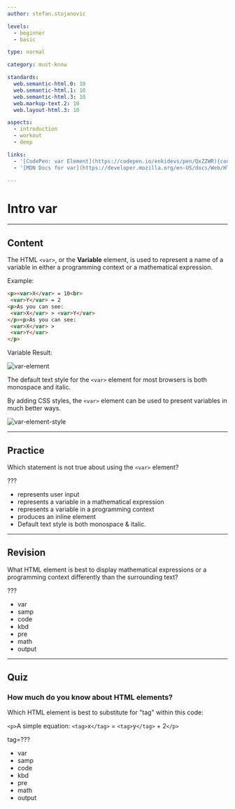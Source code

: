```yaml
---
author: stefan.stojanovic

levels:
  - beginner
  - basic

type: normal

category: must-know

standards:
  web.semantic-html.0: 10
  web.semantic-html.1: 10
  web.semantic-html.3: 10
  web.markup-text.2: 10
  web.layout-html.3: 10

aspects:
  - introduction
  - workout
  - deep

links:
  - '[CodePen: var Element](https://codepen.io/enkidevs/pen/QxZZWR){code}'
  - '[MDN Docs for var](https://developer.mozilla.org/en-US/docs/Web/HTML/Element/var){website}'

---
```

# Intro var
---
## Content

The HTML `<var>`, or the **Variable** element, is used to represent a name of a variable in either a programming context or a mathematical expression.

Example:
```html
<p><var>X</var> = 10<br>
 <var>Y</var> = 2
<p>As you can see:
 <var>X</var> > <var>Y</var>
</p><p>As you can see:
 <var>X</var> >
 <var>Y</var>
</p>
```

Variable Result:

![var-element](%3Csvg%20xmlns%3D%22http%3A%2F%2Fwww.w3.org%2F2000%2Fsvg%22%20width%3D%22320%22%20height%3D%22106%22%3E%3Cg%20fill%3D%22none%22%20fill-rule%3D%22evenodd%22%3E%3Crect%20width%3D%22320%22%20height%3D%22106%22%20fill%3D%22%23FFF%22%20rx%3D%229%22%2F%3E%3Cpath%20fill%3D%22%23000%22%20d%3D%22M18.8125%2032.53125c-.40625-.30208-.70573-.67448-.89844-1.11719-.1927-.4427-.21614-.8828-.07031-1.32031.02083-.32292.10156-.63281.24219-.92969.14062-.29687.3125-.58073.51562-.85156a7.1394%207.1394%200%200%201%20.66407-.76563l.67187-.67187c.04167-.125.11458-.23437.21875-.32813.10417-.09375.21615-.18489.33594-.27343.11979-.08854.23958-.1849.35937-.28907.1198-.10416.21615-.22395.28907-.35937-.04167-.14583-.10938-.29167-.20313-.4375-.09375-.14583-.19792-.29167-.3125-.4375a13.27528%2013.27528%200%200%200-.35938-.4375c-.125-.14583-.23958-.29687-.34374-.45313-.01042-.05208-.04948-.0677-.1172-.04687-.0677.02083-.11718.01563-.14843-.01563.02083-.16666-.01302-.34635-.10156-.53906-.08854-.1927-.20573-.35677-.35157-.49218.05209-.125.10157-.28646.14844-.48438.04688-.19792.03386-.41146-.03906-.64063-.01042-.10416.0026-.20312.03906-.29687.03646-.09375.07552-.1823.11719-.26563.04167-.08333.07292-.16406.09375-.24218.02083-.07813.01563-.15886-.01563-.24219.15626-.02083.29948-.01302.4297.02344.1302.03646.25.07812.35937.125.10937.04687.21354.08593.3125.11718.09896.03126.19531.02605.28906-.01562-.02083.0625-.02344.10677-.00781.13281a.17954.17954%200%200%200%20.0625.0625c.02604.01563.05208.02865.07812.03907.02604.01041.03907.03645.03907.07812.19791.0625.41406.19792.64843.40625.23438.20833.46094.4375.67969.6875s.41667.4974.59375.74219c.17708.24479.3073.4349.39063.57031.30208-.1875.6276-.41146.97656-.67188a149.51991%20149.51991%200%200%201%201.07812-.79687c.3698-.27083.7448-.52864%201.125-.77344.38021-.24479.7526-.4401%201.11719-.58593.20833.09375.3724.21354.49219.35937.11979.14583.21875.29948.29687.46094a9.91948%209.91948%200%200%201%20.21875.48437c.06771.16146.15886.30469.27344.42969-.10417.20833-.21354.38281-.32813.52344-.11458.14062-.19791.3099-.25.50781-.26041.10417-.57291.27083-.9375.5-.3125.19792-.70833.46875-1.1875.8125-.47916.34375-1.04687.79687-1.70312%201.35938.15625.17708.28385.34374.38281.5.09896.15625.17969.29166.24219.40624.07292.13542.1302.26042.17188.375.11458.08334.20833.1823.28124.29688a7.84229%207.84229%200%200%201%20.21094.35156c.06771.1198.14323.23177.22657.33594.08333.10417.1927.1875.32812.25.04167.1875.09375.36198.15625.52344s.1224.3203.17969.47656c.05729.15625.10416.3099.14062.46094.03646.15104.04948.30468.03907.46093-.08334.28126-.20834.51563-.375.70313-.16667.1875-.28646.3802-.35938.57813a6.32433%206.32433%200%200%200-.33594.10156c-.10937.03646-.20052.09114-.27343.16406l-1.0625-.75c-.1875-.625-.45834-1.22396-.8125-1.79688-.35417-.57291-.69792-1.0677-1.03126-1.48437-.5.38542-.97916.8125-1.4375%201.28125-.45833.46875-.875.96875-1.25%201.5-.02083.26042-.05208.47656-.09374.64844-.04167.17187-.10938.3151-.20313.42968-.09375.11459-.21354.21355-.35938.29688-.14583.08333-.32812.16667-.54687.25zm22.05469-7.26563h-7.5625v-1.3125h7.5625v1.3125zm0%203.47657h-7.5625v-1.3125h7.5625v1.3125zM52.16406%2032h-1.40625v-8.96094c-.33854.32292-.78255.64583-1.33203.96875-.54948.32292-1.04297.5651-1.48047.72657V23.375c.78646-.3698%201.47396-.8177%202.0625-1.34375.58855-.52604%201.00521-1.03646%201.25-1.53125h.90625V32zm3.60157-5.64844c0-1.35417.13932-2.444.41796-3.26953.27865-.82552.6927-1.46224%201.2422-1.91015C57.97525%2020.72396%2058.66665%2020.5%2059.5%2020.5c.61459%200%201.15364.1237%201.61719.3711.46354.2474.84635.60416%201.14843%201.0703.30209.46615.53907%201.03386.71094%201.70313.17188.66928.25782%201.57161.25782%202.70703%200%201.34376-.13802%202.42838-.41407%203.2539-.27604.82553-.6888%201.46355-1.23828%201.91407-.54948.45052-1.24348.67578-2.08203.67578-1.10417%200-1.97135-.39583-2.60156-1.1875-.75521-.95313-1.13282-2.5052-1.13282-4.65625zm1.4453%200c0%201.88022.22006%203.13151.66016%203.7539.44011.6224.98307.9336%201.62891.9336.64584%200%201.1888-.3125%201.6289-.9375.44011-.625.66016-1.87499.66016-3.75%200-1.88542-.22005-3.13802-.66015-3.75781-.44011-.6198-.98828-.92969-1.64453-.92969-.64584%200-1.16146.27344-1.54688.82032-.48438.69792-.72656%201.98696-.72656%203.86718zm-36.8828%2029.16407c-.91668-.125-1.47396-.60938-1.67188-1.45313l.01563-.17188.14062-.42187a8.78348%208.78348%200%200%201%20.17188-.52344c.0625-.17187.16666-.32552.3125-.46093.03125-.09376.09114-.23698.17968-.4297.08854-.1927.23698-.48176.44532-.86718.16666-.30208.29947-.54167.39843-.71875.09896-.17708.17969-.3125.24219-.40625-.10417-.1875-.25-.3698-.4375-.54688-.16667-.3125-.3099-.61197-.42969-.89843-.11979-.28646-.21093-.54427-.27343-.77344-.01042-.25-.05209-.5052-.125-.76563l-.09376-.40624c-.03125-.13542-.04687-.27605-.04687-.42188-.04167-.07292-.07812-.16667-.10938-.28125l.03126-.1875c.05208-.08333.0651-.19531.03906-.33594-.02604-.14062-.0599-.28385-.10157-.42968-.03125-.13542-.0599-.27865-.08593-.4297-.02604-.15103-.03386-.29947-.02344-.4453.01042-.14584.04948-.28646.11719-.42188.0677-.13542.1849-.25.35156-.34375l.15625-.10938.15625.09376c.11458.07291.22396.13541.32813.1875l.3125.15624c.125.0625.25.1276.375.19532.125.0677.26041.14323.40624.22656l.15626.10938-.01563.17187c0%20.02083.0052.04687.01563.07813.01041.03125.02604.05729.04687.07812l.17188.04688.01562.21874v.1875c0%20.09376.0052.15886.01563.19532.01041.03646.03124.07552.0625.11718l.07812.20313c0%20.1875.01562.35417.04688.5a6.70985%206.70985%200%200%200%20.10937.4375%203.32603%203.32603%200%200%201%20.125.44531c.03125.15104.03646.3151.01563.49219.0625-.03125.125-.07812.1875-.14063.02083-.02083.04427-.04166.0703-.0625.02605-.02083.0547-.04166.08594-.0625l1.09376-1.48437-.03126-.1875.39063-.375a4.79142%204.79142%200%200%200%20.29688-.25781c.09375-.08854.17187-.1901.23437-.30469l.09375-.14063c.46875-.625%201.07291-1.01041%201.8125-1.15624l.26563-.0625.07812.25c.05208.14583.15365.27343.30469.3828.15104.10938.3151.21615.49218.32032l.17188.10938c.0625.125.09375.21874.09375.28124s-.0052.11459-.01563.15626l.07813.20312c-.11458.30208-.23958.51823-.375.64844a5.60175%205.60175%200%200%201-.42188.36718c-.11458.09376-.21874.1875-.3125.28126-.09375.09375-.16666.19791-.21874.3125l-.125.15624c-.26042.13542-.42709.33334-.5.59376l-.0625.21874h-.23438c-.01042%200-.03646.02344-.07813.07032-.04166.04687-.10416.15885-.1875.33593-.09375.125-.15885.20573-.1953.2422l-.08594.08593a7.0121%207.0121%200%200%200-.0547.14063c-.01562.04166-.03385.09374-.05468.15624l-.09375.125c-.09375.08334-.16146.16407-.20313.2422-.04166.07812-.08854.16926-.14062.27343-.04167.09375-.08854.1901-.14063.28906-.05208.09896-.125.19531-.21874.28907l.03124.17187-.125.10938c-.08333.07291-.15624.16406-.21874.27343-.0625.10938-.125.22136-.1875.33594-.0625.125-.13021.25-.20313.375-.07292.125-.16667.23958-.28125.34375-.07292.1875-.13802.33333-.19531.4375-.0573.10417-.15365.22917-.28907.375-.125.5-.42187%201.03646-.89062%201.60938-.01042.11458-.04427.22656-.10156.33593-.0573.10938-.11719.21094-.17969.30469a3.47114%203.47114%200%200%201-.07031.13281c-.02604.04688-.04427.08073-.05469.10157l-.04688.17187c-.0625.11458-.1276.20833-.1953.28125-.06772.07292-.13282.14062-.19532.20313-.03125.02083-.0599.04687-.08594.07812-.02604.03125-.04948.0573-.07031.07813l-.26563.09374zm18.46093-7.25h-7.5625v-1.3125h7.5625v1.3125zm0%203.47656h-7.5625v-1.3125h7.5625v1.3125zm13.39063%201.90625V55h-7.57032c-.01041-.33854.04428-.66406.16407-.97656.1927-.51563.5013-1.02344.92578-1.52344.42448-.5%201.03776-1.07812%201.83984-1.73438%201.2448-1.02083%202.08594-1.82942%202.52344-2.42578.4375-.59635.65625-1.16015.65625-1.6914%200-.5573-.19922-1.02734-.59766-1.41016-.39844-.38281-.91796-.57422-1.55859-.57422-.67709%200-1.21875.20313-1.625.60938s-.61198.96874-.61719%201.6875L44.875%2046.8125c.09896-1.07813.47135-1.89974%201.11719-2.46484.64583-.56511%201.51301-.84766%202.60156-.84766%201.09896%200%201.96875.30468%202.60938.91406.64062.60938.96093%201.36458.96093%202.26563%200%20.45833-.09375.90885-.28125%201.35156-.1875.44271-.4987.90885-.9336%201.39844-.43489.48958-1.15754%201.16145-2.16796%202.01562-.84375.70834-1.38542%201.1888-1.625%201.4414-.23958.25261-.4375.50652-.59375.76173h5.61719zM17.97656%2095L22.375%2083.54687h1.63281L28.69531%2095h-1.72656l-1.33594-3.46875h-4.78906L19.58594%2095h-1.60938zm3.30469-4.70313h3.88281L23.96875%2087.125c-.36459-.96355-.63542-1.7552-.8125-2.375-.14583.73438-.35156%201.46354-.61719%202.1875l-1.25781%203.35938zm7.88281%202.22657l1.39063-.21875c.07812.5573.29557.98437.65234%201.28125.35677.29687.85547.44531%201.4961.44531.64583%200%201.125-.1315%201.4375-.39453.3125-.26302.46874-.57161.46874-.92578%200-.31771-.13801-.56771-.41406-.75-.1927-.125-.67187-.28386-1.4375-.47656-1.03125-.26042-1.74609-.48568-2.14453-.67579-.39844-.1901-.70052-.45312-.90625-.78906-.20573-.33594-.3086-.70703-.3086-1.11328%200-.3698.08464-.71224.25391-1.02734.16928-.31511.39974-.57683.69141-.78516.21875-.16146.51693-.29818.89453-.41016.3776-.11198.78255-.16796%201.21485-.16796.65104%200%201.22265.09374%201.71484.28124.49219.1875.85547.44141%201.08984.76172.23438.32032.39584.7487.48438%201.28516l-1.375.1875c-.0625-.42709-.2435-.76042-.54297-1-.29948-.23958-.72265-.35938-1.26953-.35938-.64584%200-1.10677.10677-1.38282.32032-.27604.21354-.41406.46354-.41406.75%200%20.18229.0573.34635.17188.49219.11458.15104.29427.27604.53906.375.14063.05208.55468.17187%201.24219.35937.9948.26563%201.6888.48307%202.08203.65234.39323.16928.70182.41537.92578.73829.22396.32291.33594.72395.33594%201.20312%200%20.46875-.13672.91015-.41016%201.32422-.27344.41406-.66796.73437-1.1836.96094-.51562.22656-1.09895.33984-1.75.33984-1.07812%200-1.89973-.22396-2.46484-.67188-.5651-.44791-.92578-1.11197-1.08203-1.99218zm12.94532%205.67187l-.15626-1.32031c.3073.08333.57552.125.8047.125.3125%200%20.5625-.05208.75-.15625s.34114-.25.46093-.4375c.08854-.14063.23177-.48958.42969-1.04688.02604-.07812.0677-.1927.125-.34374l-3.14844-8.3125h1.51563l1.72656%204.80468c.22396.60938.42448%201.25.60156%201.92188.16146-.64584.35417-1.27604.57813-1.89063l1.77343-4.83594h1.40625l-3.15625%208.4375c-.33854.91147-.60156%201.53907-.78906%201.88282-.25.46354-.53646.80338-.85938%201.01953-.32291.21615-.70833.32422-1.15624.32422-.27084%200-.57292-.0573-.90626-.17188zm7.53906-7.34375c0-1.53646.42708-2.67447%201.28125-3.41406.71354-.61459%201.58333-.92188%202.60937-.92188%201.14063%200%202.07292.3737%202.79688%201.1211.72396.7474%201.08593%201.77994%201.08593%203.09766%200%201.0677-.16015%201.90754-.48046%202.51953-.32032.61198-.78646%201.08723-1.39844%201.42578-.61198.33854-1.27995.50781-2.0039.50781-1.16147%200-2.10026-.3724-2.81641-1.11719-.71615-.7448-1.07422-1.8177-1.07422-3.21875zm1.44531%200c0%201.0625.23177%201.85807.69531%202.38672.46355.52865%201.04687.79297%201.75.79297.69792%200%201.27865-.26562%201.74219-.79688.46354-.53125.69531-1.34114.69531-2.42968%200-1.02605-.23307-1.80339-.69922-2.33203-.46614-.52865-1.04557-.79297-1.73828-.79297-.70313%200-1.28645.26302-1.75.78906-.46354.52604-.69531%201.3203-.69531%202.38281zM64.50781%2095v-1.21875c-.64583.9375-1.52343%201.40625-2.63281%201.40625-.48959%200-.94661-.09375-1.3711-.28125-.42448-.1875-.73958-.42318-.9453-.70703-.20574-.28386-.35027-.63151-.4336-1.04297-.0573-.27604-.08594-.71354-.08594-1.3125v-5.14063h1.40625v4.60157c0%20.73438.02865%201.22916.08594%201.48437.08854.3698.27604.66016.5625.8711.28646.21093.64062.3164%201.0625.3164.42188%200%20.8177-.10807%201.1875-.32422.3698-.21614.63151-.51041.78516-.8828.15364-.3724.23046-.91277.23046-1.6211v-4.44531h1.40626V95H64.5078zm13.32031-3.03906l1.38282.17969c-.15104.95312-.53776%201.69921-1.16016%202.23828-.6224.53906-1.38671.80859-2.29297.80859-1.13542%200-2.04817-.37109-2.73828-1.11328-.6901-.7422-1.03516-1.80598-1.03516-3.1914%200-.89585.14844-1.6797.44532-2.35157.29687-.67188.7487-1.17578%201.35547-1.51172.60677-.33594%201.26692-.5039%201.98046-.5039.90105%200%201.63802.22786%202.21094.68359.57292.45573.9401%201.10286%201.10156%201.9414l-1.36718.21094c-.13021-.5573-.36068-.97656-.6914-1.25781-.33074-.28125-.73048-.42188-1.19923-.42188-.70833%200-1.28385.2539-1.72656.76172-.44271.50782-.66406%201.3112-.66406%202.41016%200%201.11459.21354%201.92448.64062%202.42969.42709.5052.98437.75781%201.67188.75781.55208%200%201.01302-.16927%201.38281-.50781.3698-.33855.60417-.85937.70313-1.5625zm8%202.01562c-.52083.44271-1.02213.75521-1.5039.9375-.48177.1823-.9987.27344-1.55078.27344-.91147%200-1.61198-.22265-2.10156-.66797-.4896-.44531-.73438-1.01432-.73438-1.70703%200-.40625.09245-.77734.27734-1.11328.1849-.33594.42709-.60547.72657-.8086.29948-.20312.63671-.35677%201.01171-.46093.27605-.07292.69271-.14323%201.25-.21094%201.13543-.13542%201.97136-.29687%202.50782-.48438.0052-.1927.00781-.3151.00781-.36718%200-.57292-.13281-.97656-.39844-1.21094-.35937-.31771-.89322-.47656-1.60156-.47656-.66146%200-1.14974.11588-1.46484.34765-.31511.23178-.54818.64193-.69922%201.23047l-1.375-.1875c.125-.58854.33073-1.0638.61719-1.42578.28645-.36198.70051-.64062%201.24218-.83594.54167-.19531%201.16927-.29296%201.88281-.29296.70834%200%201.28386.08333%201.72657.25.4427.16666.76823.3763.97656.6289.20833.2526.35417.57161.4375.95703.04688.23959.07031.67187.07031%201.29688v1.875c0%201.3073.02995%202.13411.08985%202.48047.0599.34635.17838.67838.35546.99609h-1.46874c-.14584-.29167-.23959-.63281-.28126-1.02344zm-.11718-3.14062c-.51042.20833-1.27604.38541-2.29688.53125-.57813.08333-.98698.17708-1.22656.28125-.23958.10416-.42448.2565-.55469.45703-.1302.20052-.19531.42317-.19531.66797%200%20.375.14193.6875.42578.9375.28386.25.69922.375%201.2461.375.54166%200%201.02343-.1185%201.4453-.35547.42188-.23698.73178-.5612.9297-.97266.15104-.3177.22656-.78645.22656-1.40625v-.51562zM89.3125%2095v-8.29688h1.26563v1.1797c.60937-.91147%201.48957-1.3672%202.64062-1.3672.5%200%20.95963.08985%201.3789.26954.41928.17968.73308.41536.94141.70703.20834.29167.35417.63802.4375%201.03906.05209.26042.07813.71614.07813%201.36719V95h-1.40625v-5.04688c0-.57291-.05469-1.0013-.16406-1.28515-.10938-.28386-.30339-.51042-.58204-.67969-.27864-.16927-.60546-.2539-.98046-.2539-.59897%200-1.11589.1901-1.55079.5703-.4349.38022-.65234%201.10156-.65234%202.16407V95H89.3125zm12.78125-2.47656l1.39063-.21875c.07812.5573.29557.98437.65234%201.28125.35677.29687.85546.44531%201.4961.44531.64583%200%201.125-.1315%201.4375-.39453.3125-.26302.46874-.57161.46874-.92578%200-.31771-.13802-.56771-.41406-.75-.1927-.125-.67187-.28386-1.4375-.47656-1.03126-.26042-1.7461-.48568-2.14453-.67579-.39844-.1901-.70052-.45312-.90625-.78906-.20573-.33594-.3086-.70703-.3086-1.11328%200-.3698.08464-.71224.25391-1.02734.16927-.31511.39974-.57683.6914-.78516.21876-.16146.51693-.29818.89454-.41016.3776-.11198.78255-.16796%201.21484-.16796.65105%200%201.22266.09374%201.71485.28124.49219.1875.85546.44141%201.08984.76172.23438.32032.39583.7487.48438%201.28516l-1.375.1875c-.0625-.42709-.2435-.76042-.54297-1-.29948-.23958-.72266-.35938-1.26954-.35938-.64583%200-1.10676.10677-1.3828.32032-.27605.21354-.41407.46354-.41407.75%200%20.18229.0573.34635.17188.49219.11458.15104.29426.27604.53906.375.14062.05208.55468.17187%201.24219.35937.9948.26563%201.6888.48307%202.08203.65234.39323.16928.70182.41537.92578.73829.22396.32291.33594.72395.33594%201.20312%200%20.46875-.13672.91015-.41016%201.32422-.27344.41406-.66797.73437-1.1836.96094-.51562.22656-1.09895.33984-1.75.33984-1.07813%200-1.89973-.22396-2.46484-.67188-.5651-.44791-.92578-1.11197-1.08203-1.99218zm14.24219-.19531l1.45312.17968c-.22917.84897-.65364%201.50781-1.27344%201.97656-.61979.46876-1.41145.70313-2.375.70313-1.21354%200-2.17577-.3737-2.88671-1.1211-.71095-.7474-1.06641-1.79556-1.06641-3.14453%200-1.39584.35937-2.47916%201.07813-3.25.71875-.77083%201.65103-1.15624%202.79687-1.15624%201.10938%200%202.01562.3776%202.71875%201.1328.70313.75522%201.05469%201.8177%201.05469%203.1875%200%20.08334-.0026.20834-.00781.375h-6.1875c.05208.91147.30989%201.60938.77343%202.09376.46355.48437%201.04167.72656%201.73438.72656.51563%200%20.95573-.13542%201.32031-.40625.36459-.27083.65364-.70312.86719-1.29688zm-4.61719-2.27344h4.63281c-.0625-.69792-.23958-1.22135-.53125-1.57031-.44792-.54167-1.02864-.8125-1.74219-.8125-.64583%200-1.1888.21614-1.6289.64843-.4401.4323-.6836%201.01042-.73047%201.73438zm13.51563%202.27344l1.45312.17968c-.22917.84897-.65364%201.50781-1.27344%201.97656-.6198.46876-1.41145.70313-2.375.70313-1.21355%200-2.17578-.3737-2.88672-1.1211-.71094-.7474-1.0664-1.79556-1.0664-3.14453%200-1.39584.35937-2.47916%201.07812-3.25.71876-.77083%201.65104-1.15624%202.79688-1.15624%201.10938%200%202.01562.3776%202.71875%201.1328.70313.75522%201.05469%201.8177%201.05469%203.1875%200%20.08334-.0026.20834-.00782.375h-6.1875c.05209.91147.3099%201.60938.77344%202.09376.46354.48437%201.04166.72656%201.73438.72656.51562%200%20.95572-.13542%201.3203-.40625.3646-.27083.65365-.70312.8672-1.29688zm-4.6172-2.27344H125.25c-.0625-.69792-.23958-1.22135-.53125-1.57031-.44792-.54167-1.02864-.8125-1.74219-.8125-.64583%200-1.1888.21614-1.6289.64843-.44011.4323-.6836%201.01042-.73047%201.73438zm8.22657-1.75v-1.60156h1.60156v1.60156h-1.60156zm0%206.69531v-1.60156h1.60156V95h-1.60156zm8.25781.53125c-.40625-.30208-.70573-.67448-.89844-1.11719-.1927-.4427-.21614-.8828-.0703-1.32031.02083-.32292.10155-.63281.24218-.92969.14063-.29687.3125-.58073.51563-.85156a7.13935%207.13935%200%200%201%20.66406-.76563l.67187-.67187c.04167-.125.11459-.23437.21875-.32813.10417-.09375.21615-.18489.33594-.27343.1198-.08854.23958-.1849.35938-.28906.11979-.10417.21614-.22396.28906-.35938-.04167-.14583-.10938-.29167-.20313-.4375-.09375-.14583-.19791-.29167-.3125-.4375a13.27486%2013.27486%200%200%200-.35937-.4375c-.125-.14583-.23959-.29687-.34375-.45313-.01042-.05208-.04948-.0677-.11719-.04687-.0677.02083-.11719.01563-.14844-.01563.02084-.16666-.01302-.34635-.10156-.53906-.08854-.1927-.20573-.35677-.35156-.49219.05208-.125.10156-.28645.14844-.48437.04687-.19792.03385-.41146-.03907-.64063-.01041-.10416.0026-.20312.03906-.29687.03646-.09375.07553-.1823.1172-.26563.04166-.08333.0729-.16406.09374-.24218.02084-.07813.01563-.15886-.01562-.24219.15625-.02083.29948-.01302.42969.02344.1302.03646.25.07812.35937.125.10938.04687.21354.08593.3125.11719.09896.03125.19531.02604.28906-.01563-.02083.0625-.02344.10677-.00781.13281a.17954.17954%200%200%200%20.0625.0625c.02604.01563.05208.02865.07813.03906.02604.01042.03906.03646.03906.07813.19791.0625.41406.19792.64844.40625.23437.20833.46093.4375.67968.6875.21875.25.41667.4974.59375.74219.17709.24479.3073.4349.39063.57031.30208-.1875.6276-.41146.97656-.67188a149.5066%20149.5066%200%200%201%201.07813-.79687c.36979-.27083.74479-.52864%201.125-.77344.3802-.24479.7526-.4401%201.11718-.58594.20834.09376.3724.21355.49219.35938.1198.14583.21875.29948.29688.46094a9.92015%209.92015%200%200%201%20.21875.48437c.0677.16146.15885.30469.27343.42969-.10416.20833-.21354.38281-.32812.52344-.11459.14062-.19792.3099-.25.50781-.26042.10417-.57292.27083-.9375.5-.3125.19792-.70833.46875-1.1875.8125s-1.04687.79687-1.70313%201.35938c.15625.17708.28386.34374.38281.5.09896.15625.1797.29166.2422.40624.07291.13542.1302.26042.17187.375.11458.08334.20833.1823.28125.29688a7.84256%207.84256%200%200%201%20.21094.35156c.0677.1198.14322.23177.22656.33594.08333.10417.1927.1875.32812.25.04167.1875.09375.36198.15625.52344s.1224.3203.17969.47656c.0573.15625.10417.3099.14063.46094.03645.15104.04947.30468.03906.46094-.08334.28125-.20834.51562-.375.70312-.16667.1875-.28646.3802-.35938.57813a6.3247%206.3247%200%200%200-.33594.10156c-.10937.03646-.20052.09114-.27343.16406l-1.0625-.75c-.1875-.625-.45833-1.22396-.8125-1.79688-.35417-.57291-.69792-1.0677-1.03125-1.48437-.5.38542-.97917.8125-1.4375%201.28125-.45834.46875-.875.96875-1.25%201.5-.02084.26042-.05209.47656-.09375.64844-.04167.17187-.10938.3151-.20313.42969-.09375.11458-.21354.21354-.35937.29687-.14584.08333-.32813.16667-.54688.25zm22.0625-5.53906l-7.58594%203.24219v-1.39844l6.00782-2.49219-6.00781-2.46875v-1.39844l7.58593%203.20313v1.3125zm7.65625%205.52344c-.91667-.125-1.47396-.60938-1.67187-1.45313l.01562-.17188.14063-.42187a8.78254%208.78254%200%200%201%20.17187-.52344c.0625-.17187.16667-.32552.3125-.46094.03125-.09375.09115-.23697.17969-.42968.08854-.19271.23698-.48177.44531-.86719.16667-.30208.29948-.54167.39844-.71875.09896-.17708.17969-.3125.24219-.40625-.10417-.1875-.25-.3698-.4375-.54688-.16667-.3125-.3099-.61197-.42969-.89843-.1198-.28646-.21094-.54427-.27344-.77344-.01041-.25-.05208-.5052-.125-.76563l-.09375-.40624c-.03125-.13542-.04687-.27605-.04687-.42188-.04167-.07292-.07813-.16667-.10938-.28125l.03125-.1875c.05209-.08333.0651-.19531.03906-.33594-.02604-.14062-.0599-.28385-.10156-.42969-.03125-.13541-.0599-.27864-.08594-.42968s-.03385-.29948-.02343-.44531c.01041-.14584.04948-.28646.11719-.42188.0677-.13542.18489-.25.35156-.34375l.15625-.10938.15625.09376c.11458.07291.22396.13541.32812.1875l.3125.15624c.125.0625.25.1276.375.19532.125.0677.26042.14323.40625.22656l.15625.10938-.01562.17187c0%20.02083.0052.04687.01562.07813.01042.03125.02604.05729.04688.07812l.17187.04688.01563.21874v.1875c0%20.09376.0052.15886.01562.19532.01042.03646.03125.07552.0625.11719l.07813.20312c0%20.1875.01562.35417.04687.5a6.70966%206.70966%200%200%200%20.10938.4375%203.32624%203.32624%200%200%201%20.125.44531c.03125.15104.03646.3151.01562.49219.0625-.03125.125-.07812.1875-.14063.02084-.02083.04427-.04166.07031-.0625.02605-.02083.0547-.04166.08594-.0625l1.09375-1.48437-.03125-.1875.39063-.375c.10416-.08333.20312-.16927.29687-.25781.09375-.08854.17188-.1901.23438-.30469l.09375-.14063c.46875-.625%201.07291-1.01041%201.8125-1.15624l.26562-.0625.07813.25c.05208.14583.15364.27343.30469.3828.15104.10938.3151.21615.49218.32032l.17188.10938c.0625.125.09375.21874.09375.28124s-.00521.11459-.01563.15626l.07813.20312c-.11459.30208-.23959.51823-.375.64844a5.6019%205.6019%200%200%201-.42188.36719c-.11458.09375-.21875.1875-.3125.28124-.09375.09376-.16666.19792-.21875.3125l-.125.15626c-.26041.13541-.42708.33333-.5.59374l-.0625.21876h-.23437c-.01042%200-.03646.02343-.07813.0703-.04166.04688-.10416.15886-.1875.33594-.09375.125-.15885.20573-.19531.2422l-.08594.08593a7.0081%207.0081%200%200%200-.05469.14063c-.01562.04166-.03385.09374-.05468.15624l-.09375.125c-.09375.08334-.16146.16407-.20313.2422-.04166.07812-.08854.16926-.14062.27343-.04167.09375-.08854.1901-.14063.28906-.05208.09896-.125.19531-.21875.28906l.03125.17188-.125.10938c-.08333.07291-.15625.16406-.21875.27343-.0625.10938-.125.22136-.1875.33594-.0625.125-.1302.25-.20312.375-.07292.125-.16667.23958-.28125.34375-.07292.1875-.13802.33333-.19531.4375-.0573.10417-.15365.22917-.28907.375-.125.5-.42187%201.03646-.89062%201.60938-.01042.11458-.04427.22656-.10156.33593-.0573.10938-.1172.21094-.1797.30469a3.47175%203.47175%200%200%201-.0703.13281c-.02605.04688-.04428.08073-.0547.10156l-.04687.17188c-.0625.11458-.1276.20833-.19531.28125-.0677.07292-.13281.14062-.19531.20313-.03125.02083-.0599.04687-.08594.07812-.02604.03125-.04948.0573-.07031.07813l-.26563.09374z%22%2F%3E%3C%2Fg%3E%3C%2Fsvg%3E)

The default text style for the `<var>` element for most browsers is both monospace and italic.

By adding CSS styles, the `<var>` element can be used to present variables in much better ways. 

![var-element-style](%3Csvg%20xmlns%3D%22http%3A%2F%2Fwww.w3.org%2F2000%2Fsvg%22%20width%3D%22320%22%20height%3D%22106%22%3E%3Cg%20fill%3D%22none%22%20fill-rule%3D%22evenodd%22%3E%3Crect%20width%3D%22320%22%20height%3D%22106%22%20fill%3D%22%23FFF%22%20rx%3D%229%22%2F%3E%3Cpath%20fill%3D%22%23000%22%20d%3D%22M18.8125%2032.53125c-.40625-.30208-.70573-.67448-.89844-1.11719-.1927-.4427-.21614-.8828-.07031-1.32031.02083-.32292.10156-.63281.24219-.92969.14062-.29687.3125-.58073.51562-.85156a7.1394%207.1394%200%200%201%20.66407-.76563l.67187-.67187c.04167-.125.11458-.23437.21875-.32813.10417-.09375.21615-.18489.33594-.27343.11979-.08854.23958-.1849.35937-.28907.1198-.10416.21615-.22395.28907-.35937-.04167-.14583-.10938-.29167-.20313-.4375-.09375-.14583-.19792-.29167-.3125-.4375a13.27528%2013.27528%200%200%200-.35938-.4375c-.125-.14583-.23958-.29687-.34374-.45313-.01042-.05208-.04948-.0677-.1172-.04687-.0677.02083-.11718.01563-.14843-.01563.02083-.16666-.01302-.34635-.10156-.53906-.08854-.1927-.20573-.35677-.35157-.49218.05209-.125.10157-.28646.14844-.48438.04688-.19792.03386-.41146-.03906-.64063-.01042-.10416.0026-.20312.03906-.29687.03646-.09375.07552-.1823.11719-.26563.04167-.08333.07292-.16406.09375-.24218.02083-.07813.01563-.15886-.01563-.24219.15626-.02083.29948-.01302.4297.02344.1302.03646.25.07812.35937.125.10937.04687.21354.08593.3125.11718.09896.03126.19531.02605.28906-.01562-.02083.0625-.02344.10677-.00781.13281a.17954.17954%200%200%200%20.0625.0625c.02604.01563.05208.02865.07812.03907.02604.01041.03907.03645.03907.07812.19791.0625.41406.19792.64843.40625.23438.20833.46094.4375.67969.6875s.41667.4974.59375.74219c.17708.24479.3073.4349.39063.57031.30208-.1875.6276-.41146.97656-.67188a149.51991%20149.51991%200%200%201%201.07812-.79687c.3698-.27083.7448-.52864%201.125-.77344.38021-.24479.7526-.4401%201.11719-.58593.20833.09375.3724.21354.49219.35937.11979.14583.21875.29948.29687.46094a9.91948%209.91948%200%200%201%20.21875.48437c.06771.16146.15886.30469.27344.42969-.10417.20833-.21354.38281-.32813.52344-.11458.14062-.19791.3099-.25.50781-.26041.10417-.57291.27083-.9375.5-.3125.19792-.70833.46875-1.1875.8125-.47916.34375-1.04687.79687-1.70312%201.35938.15625.17708.28385.34374.38281.5.09896.15625.17969.29166.24219.40624.07292.13542.1302.26042.17188.375.11458.08334.20833.1823.28124.29688a7.84229%207.84229%200%200%201%20.21094.35156c.06771.1198.14323.23177.22657.33594.08333.10417.1927.1875.32812.25.04167.1875.09375.36198.15625.52344s.1224.3203.17969.47656c.05729.15625.10416.3099.14062.46094.03646.15104.04948.30468.03907.46093-.08334.28126-.20834.51563-.375.70313-.16667.1875-.28646.3802-.35938.57813a6.32433%206.32433%200%200%200-.33594.10156c-.10937.03646-.20052.09114-.27343.16406l-1.0625-.75c-.1875-.625-.45834-1.22396-.8125-1.79688-.35417-.57291-.69792-1.0677-1.03126-1.48437-.5.38542-.97916.8125-1.4375%201.28125-.45833.46875-.875.96875-1.25%201.5-.02083.26042-.05208.47656-.09374.64844-.04167.17187-.10938.3151-.20313.42968-.09375.11459-.21354.21355-.35938.29688-.14583.08333-.32812.16667-.54687.25zm22.05469-7.26563h-7.5625v-1.3125h7.5625v1.3125zm0%203.47657h-7.5625v-1.3125h7.5625v1.3125zM52.16406%2032h-1.40625v-8.96094c-.33854.32292-.78255.64583-1.33203.96875-.54948.32292-1.04297.5651-1.48047.72657V23.375c.78646-.3698%201.47396-.8177%202.0625-1.34375.58855-.52604%201.00521-1.03646%201.25-1.53125h.90625V32zm3.60157-5.64844c0-1.35417.13932-2.444.41796-3.26953.27865-.82552.6927-1.46224%201.2422-1.91015C57.97525%2020.72396%2058.66665%2020.5%2059.5%2020.5c.61459%200%201.15364.1237%201.61719.3711.46354.2474.84635.60416%201.14843%201.0703.30209.46615.53907%201.03386.71094%201.70313.17188.66928.25782%201.57161.25782%202.70703%200%201.34376-.13802%202.42838-.41407%203.2539-.27604.82553-.6888%201.46355-1.23828%201.91407-.54948.45052-1.24348.67578-2.08203.67578-1.10417%200-1.97135-.39583-2.60156-1.1875-.75521-.95313-1.13282-2.5052-1.13282-4.65625zm1.4453%200c0%201.88022.22006%203.13151.66016%203.7539.44011.6224.98307.9336%201.62891.9336.64584%200%201.1888-.3125%201.6289-.9375.44011-.625.66016-1.87499.66016-3.75%200-1.88542-.22005-3.13802-.66015-3.75781-.44011-.6198-.98828-.92969-1.64453-.92969-.64584%200-1.16146.27344-1.54688.82032-.48438.69792-.72656%201.98696-.72656%203.86718zm-36.8828%2029.16407c-.91668-.125-1.47396-.60938-1.67188-1.45313l.01563-.17188.14062-.42187a8.78348%208.78348%200%200%201%20.17188-.52344c.0625-.17187.16666-.32552.3125-.46093.03125-.09376.09114-.23698.17968-.4297.08854-.1927.23698-.48176.44532-.86718.16666-.30208.29947-.54167.39843-.71875.09896-.17708.17969-.3125.24219-.40625-.10417-.1875-.25-.3698-.4375-.54688-.16667-.3125-.3099-.61197-.42969-.89843-.11979-.28646-.21093-.54427-.27343-.77344-.01042-.25-.05209-.5052-.125-.76563l-.09376-.40624c-.03125-.13542-.04687-.27605-.04687-.42188-.04167-.07292-.07812-.16667-.10938-.28125l.03126-.1875c.05208-.08333.0651-.19531.03906-.33594-.02604-.14062-.0599-.28385-.10157-.42968-.03125-.13542-.0599-.27865-.08593-.4297-.02604-.15103-.03386-.29947-.02344-.4453.01042-.14584.04948-.28646.11719-.42188.0677-.13542.1849-.25.35156-.34375l.15625-.10938.15625.09376c.11458.07291.22396.13541.32813.1875l.3125.15624c.125.0625.25.1276.375.19532.125.0677.26041.14323.40624.22656l.15626.10938-.01563.17187c0%20.02083.0052.04687.01563.07813.01041.03125.02604.05729.04687.07812l.17188.04688.01562.21874v.1875c0%20.09376.0052.15886.01563.19532.01041.03646.03124.07552.0625.11718l.07812.20313c0%20.1875.01562.35417.04688.5a6.70985%206.70985%200%200%200%20.10937.4375%203.32603%203.32603%200%200%201%20.125.44531c.03125.15104.03646.3151.01563.49219.0625-.03125.125-.07812.1875-.14063.02083-.02083.04427-.04166.0703-.0625.02605-.02083.0547-.04166.08594-.0625l1.09376-1.48437-.03126-.1875.39063-.375a4.79142%204.79142%200%200%200%20.29688-.25781c.09375-.08854.17187-.1901.23437-.30469l.09375-.14063c.46875-.625%201.07291-1.01041%201.8125-1.15624l.26563-.0625.07812.25c.05208.14583.15365.27343.30469.3828.15104.10938.3151.21615.49218.32032l.17188.10938c.0625.125.09375.21874.09375.28124s-.0052.11459-.01563.15626l.07813.20312c-.11458.30208-.23958.51823-.375.64844a5.60175%205.60175%200%200%201-.42188.36718c-.11458.09376-.21874.1875-.3125.28126-.09375.09375-.16666.19791-.21874.3125l-.125.15624c-.26042.13542-.42709.33334-.5.59376l-.0625.21874h-.23438c-.01042%200-.03646.02344-.07813.07032-.04166.04687-.10416.15885-.1875.33593-.09375.125-.15885.20573-.1953.2422l-.08594.08593a7.0121%207.0121%200%200%200-.0547.14063c-.01562.04166-.03385.09374-.05468.15624l-.09375.125c-.09375.08334-.16146.16407-.20313.2422-.04166.07812-.08854.16926-.14062.27343-.04167.09375-.08854.1901-.14063.28906-.05208.09896-.125.19531-.21874.28907l.03124.17187-.125.10938c-.08333.07291-.15624.16406-.21874.27343-.0625.10938-.125.22136-.1875.33594-.0625.125-.13021.25-.20313.375-.07292.125-.16667.23958-.28125.34375-.07292.1875-.13802.33333-.19531.4375-.0573.10417-.15365.22917-.28907.375-.125.5-.42187%201.03646-.89062%201.60938-.01042.11458-.04427.22656-.10156.33593-.0573.10938-.11719.21094-.17969.30469a3.47114%203.47114%200%200%201-.07031.13281c-.02604.04688-.04427.08073-.05469.10157l-.04688.17187c-.0625.11458-.1276.20833-.1953.28125-.06772.07292-.13282.14062-.19532.20313-.03125.02083-.0599.04687-.08594.07812-.02604.03125-.04948.0573-.07031.07813l-.26563.09374zm18.46093-7.25h-7.5625v-1.3125h7.5625v1.3125zm0%203.47656h-7.5625v-1.3125h7.5625v1.3125zm13.39063%201.90625V55h-7.57032c-.01041-.33854.04428-.66406.16407-.97656.1927-.51563.5013-1.02344.92578-1.52344.42448-.5%201.03776-1.07812%201.83984-1.73438%201.2448-1.02083%202.08594-1.82942%202.52344-2.42578.4375-.59635.65625-1.16015.65625-1.6914%200-.5573-.19922-1.02734-.59766-1.41016-.39844-.38281-.91796-.57422-1.55859-.57422-.67709%200-1.21875.20313-1.625.60938s-.61198.96874-.61719%201.6875L44.875%2046.8125c.09896-1.07813.47135-1.89974%201.11719-2.46484.64583-.56511%201.51301-.84766%202.60156-.84766%201.09896%200%201.96875.30468%202.60938.91406.64062.60938.96093%201.36458.96093%202.26563%200%20.45833-.09375.90885-.28125%201.35156-.1875.44271-.4987.90885-.9336%201.39844-.43489.48958-1.15754%201.16145-2.16796%202.01562-.84375.70834-1.38542%201.1888-1.625%201.4414-.23958.25261-.4375.50652-.59375.76173h5.61719zM17.97656%2095L22.375%2083.54687h1.63281L28.69531%2095h-1.72656l-1.33594-3.46875h-4.78906L19.58594%2095h-1.60938zm3.30469-4.70313h3.88281L23.96875%2087.125c-.36459-.96355-.63542-1.7552-.8125-2.375-.14583.73438-.35156%201.46354-.61719%202.1875l-1.25781%203.35938zm7.88281%202.22657l1.39063-.21875c.07812.5573.29557.98437.65234%201.28125.35677.29687.85547.44531%201.4961.44531.64583%200%201.125-.1315%201.4375-.39453.3125-.26302.46874-.57161.46874-.92578%200-.31771-.13801-.56771-.41406-.75-.1927-.125-.67187-.28386-1.4375-.47656-1.03125-.26042-1.74609-.48568-2.14453-.67579-.39844-.1901-.70052-.45312-.90625-.78906-.20573-.33594-.3086-.70703-.3086-1.11328%200-.3698.08464-.71224.25391-1.02734.16928-.31511.39974-.57683.69141-.78516.21875-.16146.51693-.29818.89453-.41016.3776-.11198.78255-.16796%201.21485-.16796.65104%200%201.22265.09374%201.71484.28124.49219.1875.85547.44141%201.08984.76172.23438.32032.39584.7487.48438%201.28516l-1.375.1875c-.0625-.42709-.2435-.76042-.54297-1-.29948-.23958-.72265-.35938-1.26953-.35938-.64584%200-1.10677.10677-1.38282.32032-.27604.21354-.41406.46354-.41406.75%200%20.18229.0573.34635.17188.49219.11458.15104.29427.27604.53906.375.14063.05208.55468.17187%201.24219.35937.9948.26563%201.6888.48307%202.08203.65234.39323.16928.70182.41537.92578.73829.22396.32291.33594.72395.33594%201.20312%200%20.46875-.13672.91015-.41016%201.32422-.27344.41406-.66796.73437-1.1836.96094-.51562.22656-1.09895.33984-1.75.33984-1.07812%200-1.89973-.22396-2.46484-.67188-.5651-.44791-.92578-1.11197-1.08203-1.99218zm12.94532%205.67187l-.15626-1.32031c.3073.08333.57552.125.8047.125.3125%200%20.5625-.05208.75-.15625s.34114-.25.46093-.4375c.08854-.14063.23177-.48958.42969-1.04688.02604-.07812.0677-.1927.125-.34374l-3.14844-8.3125h1.51563l1.72656%204.80468c.22396.60938.42448%201.25.60156%201.92188.16146-.64584.35417-1.27604.57813-1.89063l1.77343-4.83594h1.40625l-3.15625%208.4375c-.33854.91147-.60156%201.53907-.78906%201.88282-.25.46354-.53646.80338-.85938%201.01953-.32291.21615-.70833.32422-1.15624.32422-.27084%200-.57292-.0573-.90626-.17188zm7.53906-7.34375c0-1.53646.42708-2.67447%201.28125-3.41406.71354-.61459%201.58333-.92188%202.60937-.92188%201.14063%200%202.07292.3737%202.79688%201.1211.72396.7474%201.08593%201.77994%201.08593%203.09766%200%201.0677-.16015%201.90754-.48046%202.51953-.32032.61198-.78646%201.08723-1.39844%201.42578-.61198.33854-1.27995.50781-2.0039.50781-1.16147%200-2.10026-.3724-2.81641-1.11719-.71615-.7448-1.07422-1.8177-1.07422-3.21875zm1.44531%200c0%201.0625.23177%201.85807.69531%202.38672.46355.52865%201.04687.79297%201.75.79297.69792%200%201.27865-.26562%201.74219-.79688.46354-.53125.69531-1.34114.69531-2.42968%200-1.02605-.23307-1.80339-.69922-2.33203-.46614-.52865-1.04557-.79297-1.73828-.79297-.70313%200-1.28645.26302-1.75.78906-.46354.52604-.69531%201.3203-.69531%202.38281zM64.50781%2095v-1.21875c-.64583.9375-1.52343%201.40625-2.63281%201.40625-.48959%200-.94661-.09375-1.3711-.28125-.42448-.1875-.73958-.42318-.9453-.70703-.20574-.28386-.35027-.63151-.4336-1.04297-.0573-.27604-.08594-.71354-.08594-1.3125v-5.14063h1.40625v4.60157c0%20.73438.02865%201.22916.08594%201.48437.08854.3698.27604.66016.5625.8711.28646.21093.64062.3164%201.0625.3164.42188%200%20.8177-.10807%201.1875-.32422.3698-.21614.63151-.51041.78516-.8828.15364-.3724.23046-.91277.23046-1.6211v-4.44531h1.40626V95H64.5078zm13.32031-3.03906l1.38282.17969c-.15104.95312-.53776%201.69921-1.16016%202.23828-.6224.53906-1.38671.80859-2.29297.80859-1.13542%200-2.04817-.37109-2.73828-1.11328-.6901-.7422-1.03516-1.80598-1.03516-3.1914%200-.89585.14844-1.6797.44532-2.35157.29687-.67188.7487-1.17578%201.35547-1.51172.60677-.33594%201.26692-.5039%201.98046-.5039.90105%200%201.63802.22786%202.21094.68359.57292.45573.9401%201.10286%201.10156%201.9414l-1.36718.21094c-.13021-.5573-.36068-.97656-.6914-1.25781-.33074-.28125-.73048-.42188-1.19923-.42188-.70833%200-1.28385.2539-1.72656.76172-.44271.50782-.66406%201.3112-.66406%202.41016%200%201.11459.21354%201.92448.64062%202.42969.42709.5052.98437.75781%201.67188.75781.55208%200%201.01302-.16927%201.38281-.50781.3698-.33855.60417-.85937.70313-1.5625zm8%202.01562c-.52083.44271-1.02213.75521-1.5039.9375-.48177.1823-.9987.27344-1.55078.27344-.91147%200-1.61198-.22265-2.10156-.66797-.4896-.44531-.73438-1.01432-.73438-1.70703%200-.40625.09245-.77734.27734-1.11328.1849-.33594.42709-.60547.72657-.8086.29948-.20312.63671-.35677%201.01171-.46093.27605-.07292.69271-.14323%201.25-.21094%201.13543-.13542%201.97136-.29687%202.50782-.48438.0052-.1927.00781-.3151.00781-.36718%200-.57292-.13281-.97656-.39844-1.21094-.35937-.31771-.89322-.47656-1.60156-.47656-.66146%200-1.14974.11588-1.46484.34765-.31511.23178-.54818.64193-.69922%201.23047l-1.375-.1875c.125-.58854.33073-1.0638.61719-1.42578.28645-.36198.70051-.64062%201.24218-.83594.54167-.19531%201.16927-.29296%201.88281-.29296.70834%200%201.28386.08333%201.72657.25.4427.16666.76823.3763.97656.6289.20833.2526.35417.57161.4375.95703.04688.23959.07031.67187.07031%201.29688v1.875c0%201.3073.02995%202.13411.08985%202.48047.0599.34635.17838.67838.35546.99609h-1.46874c-.14584-.29167-.23959-.63281-.28126-1.02344zm-.11718-3.14062c-.51042.20833-1.27604.38541-2.29688.53125-.57813.08333-.98698.17708-1.22656.28125-.23958.10416-.42448.2565-.55469.45703-.1302.20052-.19531.42317-.19531.66797%200%20.375.14193.6875.42578.9375.28386.25.69922.375%201.2461.375.54166%200%201.02343-.1185%201.4453-.35547.42188-.23698.73178-.5612.9297-.97266.15104-.3177.22656-.78645.22656-1.40625v-.51562zM89.3125%2095v-8.29688h1.26563v1.1797c.60937-.91147%201.48957-1.3672%202.64062-1.3672.5%200%20.95963.08985%201.3789.26954.41928.17968.73308.41536.94141.70703.20834.29167.35417.63802.4375%201.03906.05209.26042.07813.71614.07813%201.36719V95h-1.40625v-5.04688c0-.57291-.05469-1.0013-.16406-1.28515-.10938-.28386-.30339-.51042-.58204-.67969-.27864-.16927-.60546-.2539-.98046-.2539-.59897%200-1.11589.1901-1.55079.5703-.4349.38022-.65234%201.10156-.65234%202.16407V95H89.3125zm12.78125-2.47656l1.39063-.21875c.07812.5573.29557.98437.65234%201.28125.35677.29687.85546.44531%201.4961.44531.64583%200%201.125-.1315%201.4375-.39453.3125-.26302.46874-.57161.46874-.92578%200-.31771-.13802-.56771-.41406-.75-.1927-.125-.67187-.28386-1.4375-.47656-1.03126-.26042-1.7461-.48568-2.14453-.67579-.39844-.1901-.70052-.45312-.90625-.78906-.20573-.33594-.3086-.70703-.3086-1.11328%200-.3698.08464-.71224.25391-1.02734.16927-.31511.39974-.57683.6914-.78516.21876-.16146.51693-.29818.89454-.41016.3776-.11198.78255-.16796%201.21484-.16796.65105%200%201.22266.09374%201.71485.28124.49219.1875.85546.44141%201.08984.76172.23438.32032.39583.7487.48438%201.28516l-1.375.1875c-.0625-.42709-.2435-.76042-.54297-1-.29948-.23958-.72266-.35938-1.26954-.35938-.64583%200-1.10676.10677-1.3828.32032-.27605.21354-.41407.46354-.41407.75%200%20.18229.0573.34635.17188.49219.11458.15104.29426.27604.53906.375.14062.05208.55468.17187%201.24219.35937.9948.26563%201.6888.48307%202.08203.65234.39323.16928.70182.41537.92578.73829.22396.32291.33594.72395.33594%201.20312%200%20.46875-.13672.91015-.41016%201.32422-.27344.41406-.66797.73437-1.1836.96094-.51562.22656-1.09895.33984-1.75.33984-1.07813%200-1.89973-.22396-2.46484-.67188-.5651-.44791-.92578-1.11197-1.08203-1.99218zm14.24219-.19531l1.45312.17968c-.22917.84897-.65364%201.50781-1.27344%201.97656-.61979.46876-1.41145.70313-2.375.70313-1.21354%200-2.17577-.3737-2.88671-1.1211-.71095-.7474-1.06641-1.79556-1.06641-3.14453%200-1.39584.35937-2.47916%201.07813-3.25.71875-.77083%201.65103-1.15624%202.79687-1.15624%201.10938%200%202.01562.3776%202.71875%201.1328.70313.75522%201.05469%201.8177%201.05469%203.1875%200%20.08334-.0026.20834-.00781.375h-6.1875c.05208.91147.30989%201.60938.77343%202.09376.46355.48437%201.04167.72656%201.73438.72656.51563%200%20.95573-.13542%201.32031-.40625.36459-.27083.65364-.70312.86719-1.29688zm-4.61719-2.27344h4.63281c-.0625-.69792-.23958-1.22135-.53125-1.57031-.44792-.54167-1.02864-.8125-1.74219-.8125-.64583%200-1.1888.21614-1.6289.64843-.4401.4323-.6836%201.01042-.73047%201.73438zm13.51563%202.27344l1.45312.17968c-.22917.84897-.65364%201.50781-1.27344%201.97656-.6198.46876-1.41145.70313-2.375.70313-1.21355%200-2.17578-.3737-2.88672-1.1211-.71094-.7474-1.0664-1.79556-1.0664-3.14453%200-1.39584.35937-2.47916%201.07812-3.25.71876-.77083%201.65104-1.15624%202.79688-1.15624%201.10938%200%202.01562.3776%202.71875%201.1328.70313.75522%201.05469%201.8177%201.05469%203.1875%200%20.08334-.0026.20834-.00782.375h-6.1875c.05209.91147.3099%201.60938.77344%202.09376.46354.48437%201.04166.72656%201.73438.72656.51562%200%20.95572-.13542%201.3203-.40625.3646-.27083.65365-.70312.8672-1.29688zm-4.6172-2.27344H125.25c-.0625-.69792-.23958-1.22135-.53125-1.57031-.44792-.54167-1.02864-.8125-1.74219-.8125-.64583%200-1.1888.21614-1.6289.64843-.44011.4323-.6836%201.01042-.73047%201.73438zm8.22657-1.75v-1.60156h1.60156v1.60156h-1.60156zm0%206.69531v-1.60156h1.60156V95h-1.60156zm8.25781.53125c-.40625-.30208-.70573-.67448-.89844-1.11719-.1927-.4427-.21614-.8828-.0703-1.32031.02083-.32292.10155-.63281.24218-.92969.14063-.29687.3125-.58073.51563-.85156a7.13935%207.13935%200%200%201%20.66406-.76563l.67187-.67187c.04167-.125.11459-.23437.21875-.32813.10417-.09375.21615-.18489.33594-.27343.1198-.08854.23958-.1849.35938-.28906.11979-.10417.21614-.22396.28906-.35938-.04167-.14583-.10938-.29167-.20313-.4375-.09375-.14583-.19791-.29167-.3125-.4375a13.27486%2013.27486%200%200%200-.35937-.4375c-.125-.14583-.23959-.29687-.34375-.45313-.01042-.05208-.04948-.0677-.11719-.04687-.0677.02083-.11719.01563-.14844-.01563.02084-.16666-.01302-.34635-.10156-.53906-.08854-.1927-.20573-.35677-.35156-.49219.05208-.125.10156-.28645.14844-.48437.04687-.19792.03385-.41146-.03907-.64063-.01041-.10416.0026-.20312.03906-.29687.03646-.09375.07553-.1823.1172-.26563.04166-.08333.0729-.16406.09374-.24218.02084-.07813.01563-.15886-.01562-.24219.15625-.02083.29948-.01302.42969.02344.1302.03646.25.07812.35937.125.10938.04687.21354.08593.3125.11719.09896.03125.19531.02604.28906-.01563-.02083.0625-.02344.10677-.00781.13281a.17954.17954%200%200%200%20.0625.0625c.02604.01563.05208.02865.07813.03906.02604.01042.03906.03646.03906.07813.19791.0625.41406.19792.64844.40625.23437.20833.46093.4375.67968.6875.21875.25.41667.4974.59375.74219.17709.24479.3073.4349.39063.57031.30208-.1875.6276-.41146.97656-.67188a149.5066%20149.5066%200%200%201%201.07813-.79687c.36979-.27083.74479-.52864%201.125-.77344.3802-.24479.7526-.4401%201.11718-.58594.20834.09376.3724.21355.49219.35938.1198.14583.21875.29948.29688.46094a9.92015%209.92015%200%200%201%20.21875.48437c.0677.16146.15885.30469.27343.42969-.10416.20833-.21354.38281-.32812.52344-.11459.14062-.19792.3099-.25.50781-.26042.10417-.57292.27083-.9375.5-.3125.19792-.70833.46875-1.1875.8125s-1.04687.79687-1.70313%201.35938c.15625.17708.28386.34374.38281.5.09896.15625.1797.29166.2422.40624.07291.13542.1302.26042.17187.375.11458.08334.20833.1823.28125.29688a7.84256%207.84256%200%200%201%20.21094.35156c.0677.1198.14322.23177.22656.33594.08333.10417.1927.1875.32812.25.04167.1875.09375.36198.15625.52344s.1224.3203.17969.47656c.0573.15625.10417.3099.14063.46094.03645.15104.04947.30468.03906.46094-.08334.28125-.20834.51562-.375.70312-.16667.1875-.28646.3802-.35938.57813a6.3247%206.3247%200%200%200-.33594.10156c-.10937.03646-.20052.09114-.27343.16406l-1.0625-.75c-.1875-.625-.45833-1.22396-.8125-1.79688-.35417-.57291-.69792-1.0677-1.03125-1.48437-.5.38542-.97917.8125-1.4375%201.28125-.45834.46875-.875.96875-1.25%201.5-.02084.26042-.05209.47656-.09375.64844-.04167.17187-.10938.3151-.20313.42969-.09375.11458-.21354.21354-.35937.29687-.14584.08333-.32813.16667-.54688.25zm22.0625-5.53906l-7.58594%203.24219v-1.39844l6.00782-2.49219-6.00781-2.46875v-1.39844l7.58593%203.20313v1.3125zm7.65625%205.52344c-.91667-.125-1.47396-.60938-1.67187-1.45313l.01562-.17188.14063-.42187a8.78254%208.78254%200%200%201%20.17187-.52344c.0625-.17187.16667-.32552.3125-.46094.03125-.09375.09115-.23697.17969-.42968.08854-.19271.23698-.48177.44531-.86719.16667-.30208.29948-.54167.39844-.71875.09896-.17708.17969-.3125.24219-.40625-.10417-.1875-.25-.3698-.4375-.54688-.16667-.3125-.3099-.61197-.42969-.89843-.1198-.28646-.21094-.54427-.27344-.77344-.01041-.25-.05208-.5052-.125-.76563l-.09375-.40624c-.03125-.13542-.04687-.27605-.04687-.42188-.04167-.07292-.07813-.16667-.10938-.28125l.03125-.1875c.05209-.08333.0651-.19531.03906-.33594-.02604-.14062-.0599-.28385-.10156-.42969-.03125-.13541-.0599-.27864-.08594-.42968s-.03385-.29948-.02343-.44531c.01041-.14584.04948-.28646.11719-.42188.0677-.13542.18489-.25.35156-.34375l.15625-.10938.15625.09376c.11458.07291.22396.13541.32812.1875l.3125.15624c.125.0625.25.1276.375.19532.125.0677.26042.14323.40625.22656l.15625.10938-.01562.17187c0%20.02083.0052.04687.01562.07813.01042.03125.02604.05729.04688.07812l.17187.04688.01563.21874v.1875c0%20.09376.0052.15886.01562.19532.01042.03646.03125.07552.0625.11719l.07813.20312c0%20.1875.01562.35417.04687.5a6.70966%206.70966%200%200%200%20.10938.4375%203.32624%203.32624%200%200%201%20.125.44531c.03125.15104.03646.3151.01562.49219.0625-.03125.125-.07812.1875-.14063.02084-.02083.04427-.04166.07031-.0625.02605-.02083.0547-.04166.08594-.0625l1.09375-1.48437-.03125-.1875.39063-.375c.10416-.08333.20312-.16927.29687-.25781.09375-.08854.17188-.1901.23438-.30469l.09375-.14063c.46875-.625%201.07291-1.01041%201.8125-1.15624l.26562-.0625.07813.25c.05208.14583.15364.27343.30469.3828.15104.10938.3151.21615.49218.32032l.17188.10938c.0625.125.09375.21874.09375.28124s-.00521.11459-.01563.15626l.07813.20312c-.11459.30208-.23959.51823-.375.64844a5.6019%205.6019%200%200%201-.42188.36719c-.11458.09375-.21875.1875-.3125.28124-.09375.09376-.16666.19792-.21875.3125l-.125.15626c-.26041.13541-.42708.33333-.5.59374l-.0625.21876h-.23437c-.01042%200-.03646.02343-.07813.0703-.04166.04688-.10416.15886-.1875.33594-.09375.125-.15885.20573-.19531.2422l-.08594.08593a7.0081%207.0081%200%200%200-.05469.14063c-.01562.04166-.03385.09374-.05468.15624l-.09375.125c-.09375.08334-.16146.16407-.20313.2422-.04166.07812-.08854.16926-.14062.27343-.04167.09375-.08854.1901-.14063.28906-.05208.09896-.125.19531-.21875.28906l.03125.17188-.125.10938c-.08333.07291-.15625.16406-.21875.27343-.0625.10938-.125.22136-.1875.33594-.0625.125-.1302.25-.20312.375-.07292.125-.16667.23958-.28125.34375-.07292.1875-.13802.33333-.19531.4375-.0573.10417-.15365.22917-.28907.375-.125.5-.42187%201.03646-.89062%201.60938-.01042.11458-.04427.22656-.10156.33593-.0573.10938-.1172.21094-.1797.30469a3.47175%203.47175%200%200%201-.0703.13281c-.02605.04688-.04428.08073-.0547.10156l-.04687.17188c-.0625.11458-.1276.20833-.19531.28125-.0677.07292-.13281.14062-.19531.20313-.03125.02083-.0599.04687-.08594.07812-.02604.03125-.04948.0573-.07031.07813l-.26563.09374z%22%2F%3E%3C%2Fg%3E%3C%2Fsvg%3E)

<!--[View CodePen](https://codepen.io/enkidevs/pen/QxZZWR)-->


---
## Practice

Which statement is not true about using the `<var>` element?

???

 * represents user input
 * represents a variable in a mathematical expression
 * represents a variable in a programming context
 * produces an inline element
 * Default text style is both monospace & italic.


---
## Revision

What HTML element is best to display mathematical expressions or a programming context differently than the surrounding text?

???

* var
* samp
* code
* kbd
* pre
* math
* output

---
## Quiz

### How much do you know about HTML elements?

Which HTML element is best to substitute for "tag" within this code:  

`<p>`A simple equation: `<tag>`x`</tag>` = `<tag>`y`</tag>` + 2`</p>`

tag=???

* var
* samp
* code
* kbd
* pre
* math
* output
